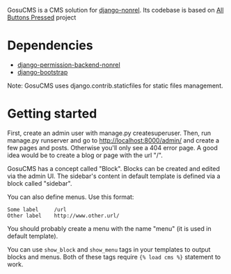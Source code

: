 GosuCMS is a CMS solution for [django-nonrel](http://docs.django-nonrel.org). Its codebase is based on [All Buttons Pressed](http://docs.django-nonrel.org/en/latest/content/All%20Buttons%20Pressed%20-%20CMS%20&%20blog%20for%20Django-nonrel.html) project

# Dependencies

- [django-permission-backend-nonrel](https://github.com/django-nonrel/django-permission-backend-nonrel)
- [django-bootstrap](https://github.com/earle/django-bootstrap)

Note: GosuCMS uses django.contrib.staticfiles for static files management.

# Getting started

First, create an admin user with manage.py createsuperuser. Then, run manage.py runserver and go to [http://localhost:8000/admin/](http://localhost:8000/admin/) and create a few pages and posts. Otherwise you'll only see a 404 error page. A good idea would be to create a blog or page with the url "/".

GosuCMS has a concept called "Block". Blocks can be created and edited via the admin UI. The sidebar's content in default template is defined via a block called "sidebar". 

You can also define menus. Use this format:

    Some label     /url
    Other label    http://www.other.url/

You should probably create a menu with the name "menu" (it is used in default template). 

You can use `show_block` and `show_menu` tags in your templates to output blocks and menus. Both of these tags require `{% load cms %}` statement to work.
